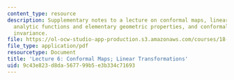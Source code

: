 ```yaml
---
content_type: resource
description: Supplementary notes to a lecture on conformal maps, linear transformations,
  analytic functions and elementary geometric properties, and conformality and scalar
  invariance.
file: https://ol-ocw-studio-app-production.s3.amazonaws.com/courses/18-112-functions-of-a-complex-variable-fall-2008/9c43e823d8da567799b5e3b334c71693_lecture6.pdf
file_type: application/pdf
resourcetype: Document
title: 'Lecture 6: Conformal Maps; Linear Transformations'
uid: 9c43e823-d8da-5677-99b5-e3b334c71693
---
```

